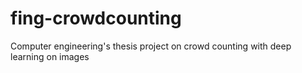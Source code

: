 # fing-crowdcounting
Computer engineering's thesis project on crowd counting with deep learning on images
